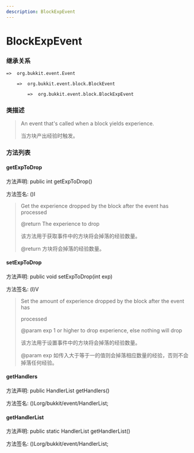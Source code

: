 ```yaml
---
description: BlockExpEvent
---
```


# BlockExpEvent

### 继承关系

    =>  org.bukkit.event.Event

        =>  org.bukkit.event.block.BlockEvent

            =>  org.bukkit.event.block.BlockExpEvent

### 类描述

> An event that's called when a block yields experience.
>
>
> 
> 当方块产出经验时触发。

### 方法列表

#### getExpToDrop

方法声明: public int getExpToDrop()

方法签名: ()I

> Get the experience dropped by the block after the event has processed
>
> @return The experience to drop
>
>
> 
> 该方法用于获取事件中的方块将会掉落的经验数量。
>
> @return 方块将会掉落的经验数量。

#### setExpToDrop

方法声明: public void setExpToDrop(int exp)

方法签名: (I)V

> Set the amount of experience dropped by the block after the event has
>
> processed
>
> @param exp 1 or higher to drop experience, else nothing will drop
>
>
> 
> 该方法用于设置事件中的方块将会掉落的经验数量。
>
> @param exp 如传入大于等于一的值则会掉落相应数量的经验，否则不会掉落任何经验。

#### getHandlers

方法声明: public HandlerList getHandlers()

方法签名: ()Lorg/bukkit/event/HandlerList;

#### getHandlerList

方法声明: public static HandlerList getHandlerList()

方法签名: ()Lorg/bukkit/event/HandlerList;